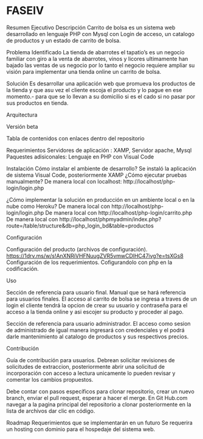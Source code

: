 # FASEIV
Resumen Ejecutivo
Descripción
Carrito de bolsa es un sistema web desarrollado en lenguaje PHP con Mysql con Login de acceso, un catalogo de productos y un estado de carrito de bolsa.

Problema Identificado
La tienda de abarrotes el tapatio’s es un negocio familiar con giro a la venta de abarrotes, vinos y licores ultimamente han bajado las ventas de us negocio por lo tanto el negocio requiere ampliar su visión para implementar una tienda online un carrito de bolsa.

Solución
Es desarrollar una aplicación web que promueva los productos de la tienda y que asu vez el cliente escoja el producto y lo pague en ese momento.- para que se lo llevan a su domicilio si es el cado si no pasar por sus productos en tienda.

Arquitectura


Versión beta

Tabla de contenidos con enlaces dentro del repositorio

Requerimientos
Servidores de aplicación : XAMP, Servidor apache, Mysql
Paquestes adisiconales: Lenguaje en PHP con Visual Code

Instalación
Cómo instalar el ambiente de desarrollo?
Se instaló la aplicación de sistema Visual Code, posteriormente XAMP
¿Cómo ejecutar pruebas manualmente?
De manera local con localhost: http://localhost/php-login/login.php

¿Cómo implementar la solución en producción en un ambiente local o en la nube como Heroku?
De manera local con http://localhost/php-login/login.php
De manera local con http://localhost/php-login/carrito.php
De manera local con http://localhost/phpmyadmin/index.php?route=/table/structure&db=php_login_bd&table=productos

Configuración

Configuración del producto (archivos de configuración).
https://1drv.ms/w/s!AnXNRiVHFNuugZVR5vmwCDlHC47ivg?e=tsXGs8
Configuración de los requerimientos.
Cofigurandolo con php en la codificación.

Uso

Sección de referencia para usuario final. Manual que se hará referencia para usuarios finales.
El acceso al carrito de bolsa se ingresa a traves de un login el cliente tendrá la opcion de crear su usuario y contraseña para el acceso a la tienda online y asi escojer su producto y proceder al pago.

Sección de referencia para usuario administrador.
El acceso como sesion de administrado de igual manera ingresará con credenciales y el podrá darle mantenimiento al catalogo de productos y sus respectivos precios.

Contribución

Guía de contribución para usuarios.
Debrean solicitar revisiones de solicitudes de extraccion, posteriormente abrir una solicitud de incorporación con acceso a lectura unicamente lo pueden revisar y comentar los cambios propuestos.

Debe contar con pasos específicos para clonar repositorio, crear un nuevo branch, enviar el pull request, esperar a hacer el merge.
En Git Hub.com navegar a la pagina principal del repositorio a clonar
posteriormente en la lista de archivos dar clic en código.

Roadmap
Requerimientos que se implementarán en un futuro
Se requerira un hosting con dominio para el hospedaje del sistema web.

